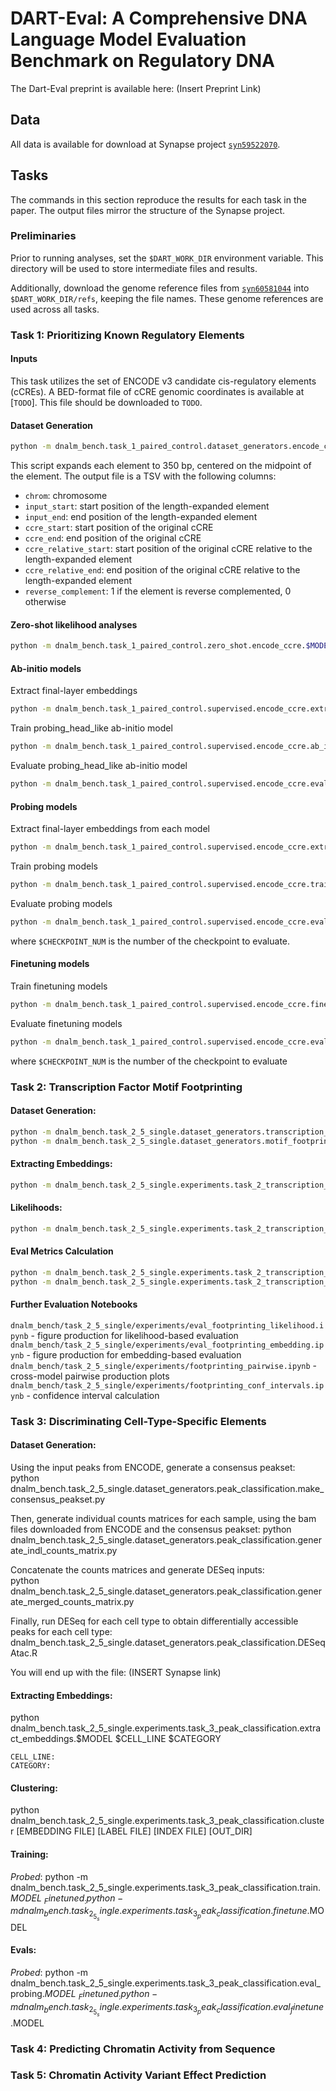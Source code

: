# DART-Eval: A Comprehensive DNA Language Model Evaluation Benchmark on Regulatory DNA

The Dart-Eval preprint is available here:
(Insert Preprint Link)

## Data

All data is available for download at Synapse project [`syn59522070`](https://www.synapse.org/Synapse:syn59522070).

## Tasks

The commands in this section reproduce the results for each task in the paper. The output files mirror the structure of the Synapse project.

### Preliminaries

Prior to running analyses, set the `$DART_WORK_DIR` environment variable. This directory will be used to store intermediate files and results.

Additionally, download the genome reference files from [`syn60581044`](https://www.synapse.org/Synapse:syn60581044) into `$DART_WORK_DIR/refs`, keeping the file names. These genome references are used across all tasks.

### Task 1: Prioritizing Known Regulatory Elements

#### Inputs

This task utilizes the set of ENCODE v3 candidate cis-regulatory elements (cCREs). A BED-format file of cCRE genomic coordinates is available at [`TODO`]. This file should be downloaded to `TODO`.

#### Dataset Generation

````bash
python -m dnalm_bench.task_1_paired_control.dataset_generators.encode_ccre --ccre_bed $DART_WORK_DIR/TODO --output_file $DART_WORK_DIR/task_1_ccre/processed_inputs/ENCFF420VPZ_processed.tsv
````

This script expands each element to 350 bp, centered on the midpoint of the element. The output file is a TSV with the following columns:

- `chrom`: chromosome
- `input_start`: start position of the length-expanded element
- `input_end`: end position of the length-expanded element
- `ccre_start`: start position of the original cCRE
- `ccre_end`: end position of the original cCRE
- `ccre_relative_start`: start position of the original cCRE relative to the length-expanded element
- `ccre_relative_end`: end position of the original cCRE relative to the length-expanded element
- `reverse_complement`: 1 if the element is reverse complemented, 0 otherwise

#### Zero-shot likelihood analyses

```bash
python -m dnalm_bench.task_1_paired_control.zero_shot.encode_ccre.$MODEL
```

#### Ab-initio models

Extract final-layer embeddings 

```bash
python -m dnalm_bench.task_1_paired_control.supervised.encode_ccre.extract_embeddings.probing_head_like
```

Train probing_head_like ab-initio model

```bash
python -m dnalm_bench.task_1_paired_control.supervised.encode_ccre.ab_initio.probing_head_like
```

Evaluate probing_head_like ab-initio model

```bash
python -m dnalm_bench.task_1_paired_control.supervised.encode_ccre.eval_ab_initio.probing_head_like
```

#### Probing models

Extract final-layer embeddings from each model

```bash
python -m dnalm_bench.task_1_paired_control.supervised.encode_ccre.extract_embeddings.$MODEL
```

Train probing models

```bash
python -m dnalm_bench.task_1_paired_control.supervised.encode_ccre.train_classifiers.$MODEL
```

Evaluate probing models

```bash
python -m dnalm_bench.task_1_paired_control.supervised.encode_ccre.eval_finetune.$MODEL $CHECKPOINT_NUM
```

where `$CHECKPOINT_NUM` is the number of the checkpoint to evaluate.

#### Finetuning models

Train finetuning models

```bash
python -m dnalm_bench.task_1_paired_control.supervised.encode_ccre.finetune.$MODEL
```

Evaluate finetuning models

```bash
python -m dnalm_bench.task_1_paired_control.supervised.encode_ccre.eval_finetune.$MODEL $CHECKPOINT_NUM
```

where `$CHECKPOINT_NUM` is the number of the checkpoint to evaluate


### Task 2: Transcription Factor Motif Footprinting

#### Dataset Generation:

```bash
python -m dnalm_bench.task_2_5_single.dataset_generators.transcription_factor_binding.h5_to_seqs.py [INPUT EMBEDDING FILE]
python -m dnalm_bench.task_2_5_single.dataset_generators.motif_footprinting_dataset --input_seqs [INPUT_SEQS] --output_file [OUTPUT_FILE] --meme_file [MEME_MOTIF_FILE]
```

#### Extracting Embeddings: 

```bash
python -m dnalm_bench.task_2_5_single.experiments.task_2_transcription_factor_binding.embeddings.$MODEL
```
#### Likelihoods:
```bash
python -m dnalm_bench.task_2_5_single.experiments.task_2_transcription_factor_binding.likelihoods.$MODEL
```
#### Eval Metrics Calculation
```bash
python -m dnalm_bench.task_2_5_single.experiments.task_2_transcription_factor_binding.footprint_eval_likelihoods.py --input_seqs [INPUT_DATASET] --likelihoods [LIKELIHOODS] --ouput_file [OUTPUT_FILE]
python -m dnalm_bench.task_2_5_single.experiments.task_2_transcription_factor_binding.footprint_eval_embeddings.py --input_seqs [INPUT_DATASET] --embeddings [EMBEDDINGS] --ouput_file [OUTPUT_FILE]
```
#### Further Evaluation Notebooks

```dnalm_bench/task_2_5_single/experiments/eval_footprinting_likelihood.ipynb``` - figure production for likelihood-based evaluation
```dnalm_bench/task_2_5_single/experiments/eval_footprinting_embedding.ipynb``` - figure production for embedding-based evaluation
```dnalm_bench/task_2_5_single/experiments/footprinting_pairwise.ipynb``` - cross-model pairwise production plots
```dnalm_bench/task_2_5_single/experiments/footprinting_conf_intervals.ipynb``` - confidence interval calculation

### Task 3: Discriminating Cell-Type-Specific Elements

#### Dataset Generation:

Using the input peaks from ENCODE, generate a consensus peakset:\
python dnalm_bench.task_2_5_single.dataset_generators.peak_classification.make_consensus_peakset.py

Then, generate individual counts matrices for each sample, using the bam files downloaded from ENCODE and the consensus peakset:
python dnalm_bench.task_2_5_single.dataset_generators.peak_classification.generate_indl_counts_matrix.py

Concatenate the counts matrices and generate DESeq inputs:\
python dnalm_bench.task_2_5_single.dataset_generators.peak_classification.generate_merged_counts_matrix.py

Finally, run DESeq for each cell type to obtain differentially accessible peaks for each cell type:\
dnalm_bench.task_2_5_single.dataset_generators.peak_classification.DESeqAtac.R

You will end up with the file: (INSERT Synapse link)

#### Extracting Embeddings:

python dnalm_bench.task_2_5_single.experiments.task_3_peak_classification.extract_embeddings.$MODEL $CELL_LINE $CATEGORY

````
CELL_LINE:
CATEGORY:
````

#### Clustering:

python dnalm_bench.task_2_5_single.experiments.task_3_peak_classification.cluster [EMBEDDING FILE] [LABEL FILE] [INDEX FILE] [OUT_DIR]

#### Training:

_Probed_: python -m dnalm_bench.task_2_5_single.experiments.task_3_peak_classification.train.$MODEL\
_Finetuned_: python -m dnalm_bench.task_2_5_single.experiments.task_3_peak_classification.finetune.$MODEL

#### Evals:

_Probed_: python -m dnalm_bench.task_2_5_single.experiments.task_3_peak_classification.eval_probing.$MODEL\
_Finetuned_: python -m dnalm_bench.task_2_5_single.experiments.task_3_peak_classification.eval_finetune.$MODEL

### Task 4: Predicting Chromatin Activity from Sequence


### Task 5: Chromatin Activity Variant Effect Prediction
